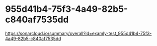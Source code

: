 # 955d41b4-75f3-4a49-82b5-c840af7535dd
https://sonarcloud.io/summary/overall?id=examly-test_955d41b4-75f3-4a49-82b5-c840af7535dd
